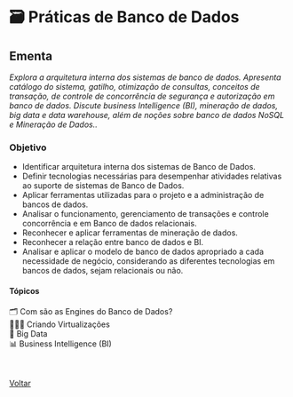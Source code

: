 <h1>🗃 Práticas de Banco de Dados</h1>

<h2> Ementa</h2>

*Explora a arquitetura interna dos sistemas de banco de dados. Apresenta catálogo do sistema, gatilho, otimização de consultas, conceitos de transação, de controle de concorrência de segurança e autorização em banco de dados. Discute business Intelligence (BI), mineração de dados, big data e data warehouse, além de noções sobre banco de dados NoSQL e Mineração de Dados..*

<h3> Objetivo </h3>

- Identificar arquitetura interna dos sistemas de Banco de Dados.
- Definir tecnologias necessárias para desempenhar atividades relativas ao suporte de sistemas de Banco de Dados. 
- Aplicar ferramentas utilizadas para o projeto e a administração de bancos de dados.
- Analisar o funcionamento, gerenciamento de transações e controle concorrência e em Banco de dados relacionais.
- Reconhecer e aplicar ferramentas de mineração de dados.
- Reconhecer a relação entre banco de dados e BI.
- Analisar e aplicar o modelo de banco de dados apropriado a cada necessidade de negócio, considerando as diferentes tecnologias em bancos de dados, sejam relacionais ou não.

<h4> Tópicos </h4>

<a href="./topico1.md" style="text-decoration:none;">🗂 Com são as Engines do Banco de 
Dados?</a><br>
<a href="./topico2.md" style="text-decoration:none;">👨🏻‍💻 Criando Virtualizações</a><br>
<a href="./topico3.md" style="text-decoration:none;">🏢 Big Data</a><br>
<a href="./topico4.md" style="text-decoration:none;">📊 Business Intelligence (BI)</a><br><br><br>

<a href="../../README.md">Voltar</a>
